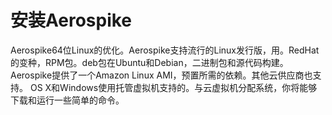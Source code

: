 # 安装Aerospike

Aerospike64位Linux的优化。Aerospike支持流行的Linux发行版，用。RedHat的变种，RPM包。deb包在Ubuntu和Debian，二进制包和源代码构建。
Aerospike提供了一个Amazon Linux AMI，预置所需的依赖。其他云供应商也支持。
OS X和Windows使用托管虚拟机支持的。与云虚拟机分配系统，你将能够下载和运行一些简单的命令。

